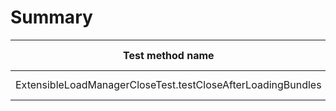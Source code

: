 # Summary

Test method name | Failures | Report | Search issues | Create issue | Fixed by |
---------------- | -------- | ------ | ------------- | ------------ | -------- |
ExtensibleLoadManagerCloseTest.testCloseAfterLoadingBundles | 1 | [Report](./org.apache.pulsar.broker.loadbalance.extensions.ExtensibleLoadManagerCloseTest.testCloseAfterLoadingBundles.md) | [Issues](https://github.com/apache/pulsar/issues?q=ExtensibleLoadManagerCloseTest%20testCloseAfterLoadingBundles) | [Create issue](https://github.com/apache/pulsar/issues/new?labels=area/test,type/flaky-tests&title=Flaky-test%3A+ExtensibleLoadManagerCloseTest.testCloseAfterLoadingBundles&body=%0A%23%23%23+Search+before+asking%0A%0A-+%5BX%5D+I+searched+in+the+%5Bissues%5D%28https%3A%2F%2Fgithub.com%2Fapache%2Fpulsar%2Fissues%29+and+found+nothing+similar.%0A%0A%23%23%23+Example+failures%0A%0A-+%5B2025-09-18T07%3A22%3A04.7670041Z%5D%28https%3A%2F%2Fgithub.com%2Fapache%2Fpulsar%2Factions%2Fruns%2F17817810114%2Fjob%2F50661792602%23step%3A8%3A2318%29+%0A%0A%0A%23%23%23+Exception+stacktrace%0A%0A%60%60%60%0Aorg.apache.pulsar.client.admin.PulsarAdminException%3A+java.lang.IllegalStateException%3A+Client+instance+has+been+closed.%0A%09at+org.apache.pulsar.client.admin.PulsarAdminException.wrap%28PulsarAdminException.java%3A252%29%0A%09at+org.apache.pulsar.client.admin.internal.BaseResource.sync%28BaseResource.java%3A354%29%0A%09at+org.apache.pulsar.client.admin.internal.TopicsImpl.createPartitionedTopic%28TopicsImpl.java%3A306%29%0A%09at+org.apache.pulsar.client.admin.Topics.createPartitionedTopic%28Topics.java%3A475%29%0A%09at+org.apache.pulsar.broker.loadbalance.extensions.ExtensibleLoadManagerCloseTest.testCloseAfterLoadingBundles%28ExtensibleLoadManagerCloseTest.java%3A90%29%0A%09at+java.base%2Fjdk.internal.reflect.NativeMethodAccessorImpl.invoke0%28Native+Method%29%0A%09at+java.base%2Fjdk.internal.reflect.NativeMethodAccessorImpl.invoke%28NativeMethodAccessorImpl.java%3A77%29%0A%09at+java.base%2Fjdk.internal.reflect.DelegatingMethodAccessorImpl.invoke%28DelegatingMethodAccessorImpl.java%3A43%29%0A%09at+java.base%2Fjava.lang.reflect.Method.invoke%28Method.java%3A569%29%0A%09at+org.testng.internal.invokers.MethodInvocationHelper.invokeMethod%28MethodInvocationHelper.java%3A139%29%0A%09at+org.testng.internal.invokers.InvokeMethodRunnable.runOne%28InvokeMethodRunnable.java%3A47%29%0A%09at+org.testng.internal.invokers.InvokeMethodRunnable.call%28InvokeMethodRunnable.java%3A76%29%0A%09at+org.testng.internal.invokers.InvokeMethodRunnable.call%28InvokeMethodRunnable.java%3A11%29%0A%09at+java.base%2Fjava.util.concurrent.FutureTask.run%28FutureTask.java%3A264%29%0A%09at+java.base%2Fjava.util.concurrent.ThreadPoolExecutor.runWorker%28ThreadPoolExecutor.java%3A1136%29%0A%09at+java.base%2Fjava.util.concurrent.ThreadPoolExecutor%24Worker.run%28ThreadPoolExecutor.java%3A635%29%0A%09at+java.base%2Fjava.lang.Thread.run%28Thread.java%3A840%29%0A%09Suppressed%3A+org.apache.pulsar.client.admin.PulsarAdminException%3A+java.lang.IllegalStateException%3A+Client+instance+has+been+closed.%0A%09%09at+org.apache.pulsar.client.admin.internal.BaseResource.getApiException%28BaseResource.java%3A300%29%0A%09%09...+16+more%0A%09Caused+by%3A+java.lang.IllegalStateException%3A+Client+instance+has+been+closed.%0A%09%09at+org.glassfish.jersey.internal.guava.Preconditions.checkState%28Preconditions.java%3A169%29%0A%09%09at+org.glassfish.jersey.client.JerseyClient.checkNotClosed%28JerseyClient.java%3A248%29%0A%09%09at+org.glassfish.jersey.client.JerseyWebTarget.checkNotClosed%28JerseyWebTarget.java%3A118%29%0A%09%09at+org.glassfish.jersey.client.JerseyWebTarget.path%28JerseyWebTarget.java%3A129%29%0A%09%09at+org.glassfish.jersey.client.JerseyWebTarget.path%28JerseyWebTarget.java%3A38%29%0A%09%09at+org.apache.pulsar.client.admin.internal.TopicsImpl.topicPath%28TopicsImpl.java%3A1224%29%0A%09%09at+org.apache.pulsar.client.admin.internal.TopicsImpl.createPartitionedTopicAsync%28TopicsImpl.java%3A337%29%0A%09%09at+org.apache.pulsar.client.admin.internal.TopicsImpl.createPartitionedTopicAsync%28TopicsImpl.java%3A330%29%0A%60%60%60%0A%0A%0A%23%23%23+Are+you+willing+to+submit+a+PR%3F%0A%0A-+%5B+%5D+I%27m+willing+to+submit+a+PR%21%0A) | |
